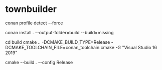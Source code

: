# townbuilder


conan profile detect --force

conan install . --output-folder=build --build=missing

cd build
cmake .. -DCMAKE_BUILD_TYPE=Release -DCMAKE_TOOLCHAIN_FILE=conan_toolchain.cmake -G "Visual Studio 16 2019"

cmake --build . --config Release